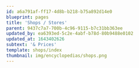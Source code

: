 ```yaml
---
id: a6a791af-ff17-4d8b-b218-b75a892d14e0
blueprint: pages
title: 'Shops / Stores'
parent: 9437c7a7-700b-4c96-9115-b7c31bb363ee
updated_by: ea6393ed-5c2e-4abf-b78d-80b9488e0102
updated_at: 1643402626
subtext: '& Prices'
template: shops/index
thumbnail: img/encyclopedias/shops.png
---
```

